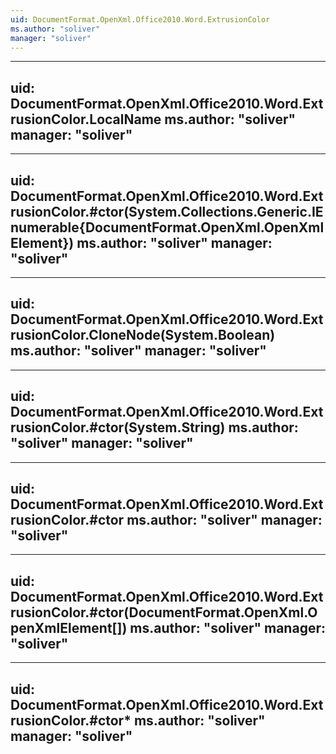 ```yaml
---
uid: DocumentFormat.OpenXml.Office2010.Word.ExtrusionColor
ms.author: "soliver"
manager: "soliver"
---
```


---
uid: DocumentFormat.OpenXml.Office2010.Word.ExtrusionColor.LocalName
ms.author: "soliver"
manager: "soliver"
---

---
uid: DocumentFormat.OpenXml.Office2010.Word.ExtrusionColor.#ctor(System.Collections.Generic.IEnumerable{DocumentFormat.OpenXml.OpenXmlElement})
ms.author: "soliver"
manager: "soliver"
---

---
uid: DocumentFormat.OpenXml.Office2010.Word.ExtrusionColor.CloneNode(System.Boolean)
ms.author: "soliver"
manager: "soliver"
---

---
uid: DocumentFormat.OpenXml.Office2010.Word.ExtrusionColor.#ctor(System.String)
ms.author: "soliver"
manager: "soliver"
---

---
uid: DocumentFormat.OpenXml.Office2010.Word.ExtrusionColor.#ctor
ms.author: "soliver"
manager: "soliver"
---

---
uid: DocumentFormat.OpenXml.Office2010.Word.ExtrusionColor.#ctor(DocumentFormat.OpenXml.OpenXmlElement[])
ms.author: "soliver"
manager: "soliver"
---

---
uid: DocumentFormat.OpenXml.Office2010.Word.ExtrusionColor.#ctor*
ms.author: "soliver"
manager: "soliver"
---
